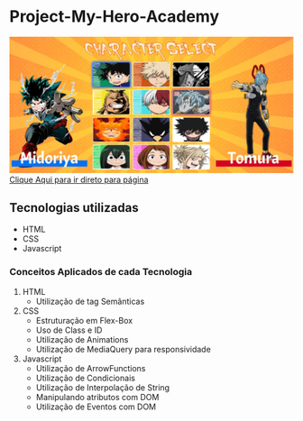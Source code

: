 # Project-My-Hero-Academy


<img src ="src/images/tela-desktop.jpg" alt="Imagem da tela do projeto.">
<a href="https://eor13.github.io/project-my-hero_academy/" target="_blank">Clique Aqui para ir direto para página</a>


## Tecnologias utilizadas
- HTML
- CSS
- Javascript

### Conceitos Aplicados de cada Tecnologia
<ol>
    <li>HTML
        <ul>
        <li>Utilização de tag Semânticas</li>
        </ul>
    </li>
    <li>CSS
        <ul>
        <li>Estruturação em Flex-Box</li>
        <li>Uso de Class e ID</li>
        <li>Utilização de Animations</li>
        <li>Utilização de MediaQuery para responsividade</li>
        </ul>
    </li>
    <li>Javascript
        <ul>
        <li>Utilização de ArrowFunctions</li>
        <li>Utilização de Condicionais</li>
        <li>Utilização de Interpolação de String</li>
        <li>Manipulando atributos com DOM </li>
        <li>Utilização de Eventos com DOM </li>
        </ul>
    </li>

</ol>


